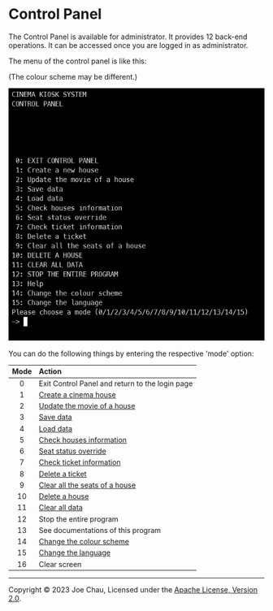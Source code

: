 # Control Panel

The Control Panel is available for administrator.
It provides 12 back-end operations.
It can be accessed once you are logged in as administrator.

The menu of the control panel is like this:

(The colour scheme may be different.)

![Screenshot of the Control Panel Menu](../images/docs/control_panel_menu.png)

You can do the following things by entering the respective 'mode' option:

| Mode | Action                                          |
|:----:|:------------------------------------------------|
|  0   | Exit Control Panel and return to the login page |
|  1   | [Create a cinema house](house.md)               |
|  2   | [Update the movie of a house](house.md)         |
|  3   | [Save data](dataStorage.md)                     |
|  4   | [Load data](dataStorage.md)                     |
|  5   | [Check houses information](house.md)            |
|  6   | [Seat status override](seatStatusOverride.md)   |
|  7   | [Check ticket information](ticket.md)           |
|  8   | [Delete a ticket](ticket.md)                    |
|  9   | [Clear all the seats of a house](house.md)      |
|  10  | [Delete a house](house.md)                      |
|  11  | [Clear all data](dataStorage.md)                |
|  12  | Stop the entire program                         |
|  13  | See documentations of this program              |
|  14  | [Change the colour scheme](colour.md)           |
|  15  | [Change the language](language.md)              |
|  16  | Clear screen                                    |


---

Copyright © 2023 Joe Chau, Licensed under the 
<a href="https://www.apache.org/licenses/LICENSE-2.0" target="_blank">Apache License, Version 2.0</a>.